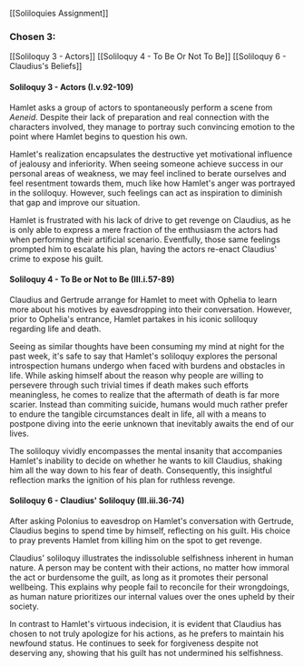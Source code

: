 [[Soliloquies Assignment]]
### Chosen 3:
[[Soliloquy 3 - Actors]]
[[Soliloquy 4 - To Be Or Not To Be]]
[[Soliloquy 6 - Claudius's Beliefs]]

#### Soliloquy 3 - Actors (I.v.92-109)
Hamlet asks a group of actors to spontaneously perform a scene from _Aeneid_. Despite their lack of preparation and real connection with the characters involved, they manage to portray such convincing emotion to the point where Hamlet begins to question his own.

Hamlet's realization encapsulates the destructive yet motivational influence of jealousy and inferiority. When seeing someone achieve success in our personal areas of weakness, we may feel inclined to berate ourselves and feel resentment towards them, much like how Hamlet's anger was portrayed in the soliloquy. However, such feelings can act as inspiration to diminish that gap and improve our situation.

Hamlet is frustrated with his lack of drive to get revenge on Claudius, as he is only able to express a mere fraction of the enthusiasm the actors had when performing their artificial scenario. Eventfully, those same feelings prompted him to escalate his plan, having the actors re-enact Claudius' crime to expose his guilt.

#### Soliloquy 4 - To Be or Not to Be (III.i.57-89)
Claudius and Gertrude arrange for Hamlet to meet with Ophelia to learn more about his motives by eavesdropping into their conversation. However, prior to Ophelia's entrance, Hamlet partakes in his iconic soliloquy regarding life and death.

Seeing as similar thoughts have been consuming my mind at night for the past week, it's safe to say that Hamlet's soliloquy explores the personal introspection humans undergo when faced with burdens and obstacles in life. While asking himself about the reason why people are willing to persevere through such trivial times if death makes such efforts meaningless, he comes to realize that the aftermath of death is far more scarier. Instead than commiting suicide, humans would much rather prefer to endure the tangible circumstances dealt in life, all with a means to postpone diving into the eerie unknown that inevitably awaits the end of our lives.

The soliloquy vividly encompasses the mental insanity that accompanies Hamlet's inability to decide on whether he wants to kill Claudius, shaking him all the way down to his fear of death. Consequently, this insightful reflection marks the ignition of his plan for ruthless revenge.

#### Soliloquy 6 - Claudius' Soliloquy (III.iii.36-74)
After asking Polonius to eavesdrop on Hamlet's conversation with Gertrude, Claudius begins to spend time by himself, reflecting on his guilt. His choice to pray prevents Hamlet from killing him on the spot to get revenge.

Claudius' soliloquy illustrates the indissoluble selfishness inherent in human nature. A person may be content with their actions, no matter how immoral the act or burdensome the guilt, as long as it promotes their personal wellbeing. This explains why people fail to reconcile for their wrongdoings, as human nature prioritizes our internal values over the ones upheld by their society.

In contrast to Hamlet's virtuous indecision, it is evident that Claudius has chosen to not truly apologize for his actions, as he prefers to maintain his newfound status. He continues to seek for forgiveness despite not deserving any, showing that his guilt has not undermined his selfishness.









